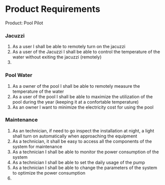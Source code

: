 # Product Requirements



Product: Pool Pilot



### Jacuzzi

1. As a user I shall be able to remotely turn on the jacuzzi
2. As a user of the Jacuzzi I shall be able to control the temperature of the water without exiting the jacuzzi (remotely)
3. 





### Pool Water

1. As a owner of the pool I shall be able to remotely measure the temperature of the water
2. As a user of the pool I shall be able to maximize the utilization of the pool during the year (keeping it at a confortable temperature)
3. As an owner I want to minimize the electricity cost for using the pool



### Maintenance

1. As an technician, if need to go inspect the installation at night, a light shall turn on automatically when approaching the equipment
2. As a technician, it shall be easy to access all the components of the system for maintenance
3. As a technician I shall be able to monitor the power consumption of the system
4. As a technician I shall be able to set the daily usage of the pump
5. As a technician I shall be able to change the parameters of the system to optimize the power consumption
6. 
